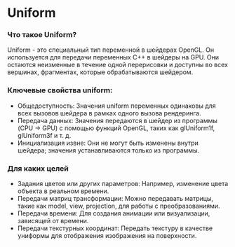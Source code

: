 # Uniform
### Что такое Uniform?
Uniform - это специальный тип переменной в шейдерах OpenGL. Он используется для передачи переменных C++ в шейдеры на GPU.
Они остаются неизменные в течение одной перерисовки и доступны во всех вершинах, фрагментах, которые обрабатываются шейдером.
### Ключевые свойства uniform:
- Общедоступность: Значения uniform переменных одинаковы для всех вызовов шейдера в рамках одного вызова рендеринга.
- Передача данных: Значения передаются в шейдер из программы (CPU -> GPU) с помощью функций OpenGL, таких как glUniform1f, glUniform3f и т. д.
- Инициализация извне: Они не могут быть изменены внутри шейдера; значения устанавливаются только из программы.

### Для каких целей

- Задания цветов или других параметров: Например, изменение цвета объекта в реальном времени.
- Передачи матриц трансформации: Можно передавать матрицы, такие как model, view, projection, для работы с преобразованиями.
- Передачи времени: Для создания анимации или визуализации, зависящей от времени.
- Передачи текстурных координат: Передать текстуру в качестве униформы для отображения изображения на поверхности.